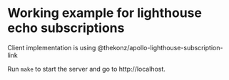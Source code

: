 # Working example for lighthouse echo subscriptions

Client implementation is using @thekonz/apollo-lighthouse-subscription-link

Run `make` to start the server and go to http://localhost.

